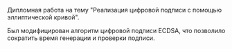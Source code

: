 Дипломная работа на тему "Реализация цифровой подписи с помощью эллиптической кривой".

Был модифицирован алгоритм цифровой подписи ECDSA, что позволило сократить время генерации и проверки подписи.
